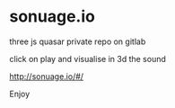 # sonuage.io
three js quasar private repo on gitlab

click on play and visualise in 3d the sound

http://sonuage.io/#/

Enjoy
